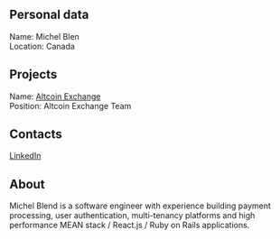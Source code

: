 ## Personal data
Name: Michel Blen  
Location: Canada
## Projects 
Name: [Altcoin Exchange](../projects/altcoin_exchange.md)  
Position: Altcoin Exchange Team
## Contacts
[LinkedIn](https://www.linkedin.com/in/michel-blend-79534b121/)  
## About
Michel Blend is a software engineer with experience building payment processing, user authentication, multi-tenancy platforms and high performance MEAN stack / React.js / Ruby on Rails applications.
